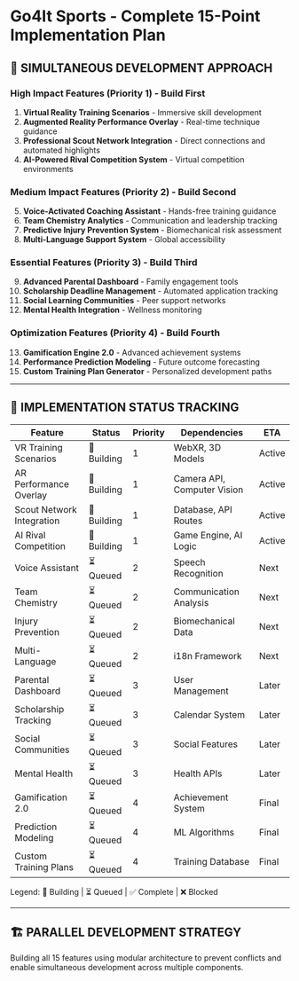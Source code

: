# Go4It Sports - Complete 15-Point Implementation Plan

## 🚀 SIMULTANEOUS DEVELOPMENT APPROACH

### High Impact Features (Priority 1) - Build First
1. **Virtual Reality Training Scenarios** - Immersive skill development
2. **Augmented Reality Performance Overlay** - Real-time technique guidance
3. **Professional Scout Network Integration** - Direct connections and automated highlights
4. **AI-Powered Rival Competition System** - Virtual competition environments

### Medium Impact Features (Priority 2) - Build Second
5. **Voice-Activated Coaching Assistant** - Hands-free training guidance
6. **Team Chemistry Analytics** - Communication and leadership tracking
7. **Predictive Injury Prevention System** - Biomechanical risk assessment
8. **Multi-Language Support System** - Global accessibility

### Essential Features (Priority 3) - Build Third
9. **Advanced Parental Dashboard** - Family engagement tools
10. **Scholarship Deadline Management** - Automated application tracking
11. **Social Learning Communities** - Peer support networks
12. **Mental Health Integration** - Wellness monitoring

### Optimization Features (Priority 4) - Build Fourth
13. **Gamification Engine 2.0** - Advanced achievement systems
14. **Performance Prediction Modeling** - Future outcome forecasting
15. **Custom Training Plan Generator** - Personalized development paths

---

## 🎯 IMPLEMENTATION STATUS TRACKING

| Feature | Status | Priority | Dependencies | ETA |
|---------|--------|----------|-------------|-----|
| VR Training Scenarios | 🔨 Building | 1 | WebXR, 3D Models | Active |
| AR Performance Overlay | 🔨 Building | 1 | Camera API, Computer Vision | Active |
| Scout Network Integration | 🔨 Building | 1 | Database, API Routes | Active |
| AI Rival Competition | 🔨 Building | 1 | Game Engine, AI Logic | Active |
| Voice Assistant | ⏳ Queued | 2 | Speech Recognition | Next |
| Team Chemistry | ⏳ Queued | 2 | Communication Analysis | Next |
| Injury Prevention | ⏳ Queued | 2 | Biomechanical Data | Next |
| Multi-Language | ⏳ Queued | 2 | i18n Framework | Next |
| Parental Dashboard | ⏳ Queued | 3 | User Management | Later |
| Scholarship Tracking | ⏳ Queued | 3 | Calendar System | Later |
| Social Communities | ⏳ Queued | 3 | Social Features | Later |
| Mental Health | ⏳ Queued | 3 | Health APIs | Later |
| Gamification 2.0 | ⏳ Queued | 4 | Achievement System | Final |
| Prediction Modeling | ⏳ Queued | 4 | ML Algorithms | Final |
| Custom Training Plans | ⏳ Queued | 4 | Training Database | Final |

Legend: 🔨 Building | ⏳ Queued | ✅ Complete | ❌ Blocked

---

## 🏗️ PARALLEL DEVELOPMENT STRATEGY

Building all 15 features using modular architecture to prevent conflicts and enable simultaneous development across multiple components.